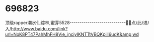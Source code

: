 # 696823
顶级rapper潮水仙踪林,蜜芽5528----------------------------🦸🦸点/此/进/入/http://www.baidu.com/link?url=NoK8PT47PahMhFH8Vie_jnciyIKNTTtVBQKpill6udK&amp;wd
